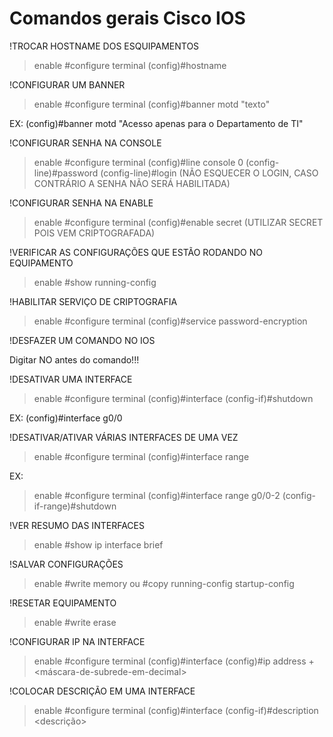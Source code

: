 # Comandos gerais Cisco IOS 



!TROCAR HOSTNAME DOS ESQUIPAMENTOS

>enable
#configure terminal 
(config)#hostname <hostname> 

  
  
  
!CONFIGURAR UM BANNER

>enable
#configure terminal 
(config)#banner motd "texto"

EX: (config)#banner motd "Acesso apenas para o Departamento de TI" 
  
  


!CONFIGURAR SENHA NA CONSOLE 


>enable
#configure terminal
(config)#line console 0
(config-line)#password <senha>
(config-line)#login (NÃO ESQUECER O LOGIN, CASO CONTRÁRIO A SENHA NÃO SERÁ HABILITADA) 


  
  
!CONFIGURAR SENHA NA ENABLE 


>enable
#configure terminal 
(config)#enable secret (UTILIZAR SECRET POIS VEM CRIPTOGRAFADA) 
  
  


  
!VERIFICAR AS CONFIGURAÇÕES QUE ESTÃO RODANDO NO EQUIPAMENTO 


>enable 
#show running-config 


!HABILITAR SERVIÇO DE CRIPTOGRAFIA 

>enable
#configure terminal
(config)#service password-encryption 


!DESFAZER UM COMANDO NO IOS 

Digitar NO antes do comando!!! 


!DESATIVAR UMA INTERFACE 

>enable
#configure terminal
(config)#interface <nomenclatura-da-interface>
(config-if)#shutdown 

EX: (config)#interface g0/0 


!DESATIVAR/ATIVAR VÁRIAS INTERFACES DE UMA VEZ 

>enable
#configure terminal
(config)#interface range <intervalo> 

EX: 
>enable
#configure terminal
(config)#interface range g0/0-2 
(config-if-range)#shutdown 



!VER RESUMO DAS INTERFACES 

>enable
#show ip interface brief 


!SALVAR CONFIGURAÇÕES 

>enable
#write memory 
ou 
#copy running-config startup-config 


!RESETAR EQUIPAMENTO 

>enable 
#write erase 



!CONFIGURAR IP NA INTERFACE 


>enable
#configure terminal
(config)#interface <nome-da-interface> 
(config)#ip address <ip> + <máscara-de-subrede-em-decimal> 


!COLOCAR DESCRIÇÃO EM UMA INTERFACE 

>enable 
#configure terminal 
(config)#interface <nome> 
(config-if)#description <descrição> 
  
  
  
  
  
  
